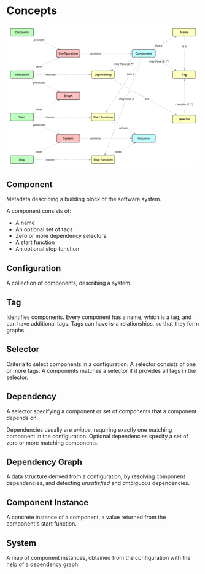 # Concepts

![Overview](concepts.svg)

## Component

Metadata describing a building block of the software system.

A component consists of:

* A name
* An optional set of tags
* Zero or more dependency selectors
* A start function
* An optional stop function

## Configuration

A collection of components, describing a system.

## Tag

Identifies components.  Every component has a name, which is a tag, and can
have additional tags.  Tags can have is-a relationships, so that they form
graphs.

## Selector

Criteria to select components in a configuration.  A selector consists of one
or more tags.  A components matches a selector if it provides all tags in the
selector.

## Dependency

A selector specifying a component or set of components that a component
depends on.

Dependencies usually are _unique_, requiring exactly one matching component in
the configuration.  Optional dependencies specify a set of zero or more
matching components.

## Dependency Graph

A data structure derived from a configuration, by resolving component
dependencies, and detecting _unsatisfied_ and _ambiguous_ dependencies.

## Component Instance

A concrete instance of a component, a value returned from the component's
start function.

## System

A map of component instances, obtained from the configuration with the help of
a dependency graph.
